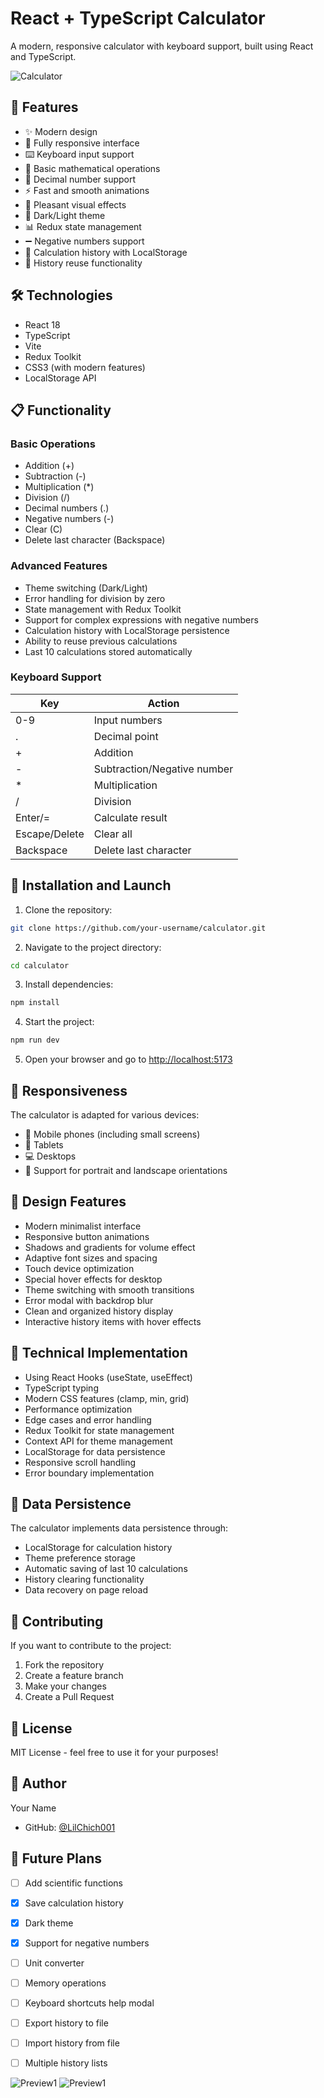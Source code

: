 # React + TypeScript Calculator

A modern, responsive calculator with keyboard support, built using React and TypeScript.

![Calculator](preview.png)

## 🚀 Features

- ✨ Modern design
- 📱 Fully responsive interface
- ⌨️ Keyboard input support
- 🎯 Basic mathematical operations
- 🔄 Decimal number support
- ⚡ Fast and smooth animations
- 🎨 Pleasant visual effects
- 🌙 Dark/Light theme
- 📊 Redux state management
- ➖ Negative numbers support
- 📝 Calculation history with LocalStorage
- 🔄 History reuse functionality

## 🛠 Technologies

- React 18
- TypeScript
- Vite
- Redux Toolkit
- CSS3 (with modern features)
- LocalStorage API

## 📋 Functionality

### Basic Operations
- Addition (+)
- Subtraction (-)
- Multiplication (*)
- Division (/)
- Decimal numbers (.)
- Negative numbers (-)
- Clear (C)
- Delete last character (Backspace)

### Advanced Features
- Theme switching (Dark/Light)
- Error handling for division by zero
- State management with Redux Toolkit
- Support for complex expressions with negative numbers
- Calculation history with LocalStorage persistence
- Ability to reuse previous calculations
- Last 10 calculations stored automatically

### Keyboard Support

| Key | Action |
|---------|----------|
| 0-9 | Input numbers |
| . | Decimal point |
| + | Addition |
| - | Subtraction/Negative number |
| * | Multiplication |
| / | Division |
| Enter/= | Calculate result |
| Escape/Delete | Clear all |
| Backspace | Delete last character |

## 🚀 Installation and Launch

1. Clone the repository:
```bash
git clone https://github.com/your-username/calculator.git
```

2. Navigate to the project directory:
```bash
cd calculator
```

3. Install dependencies:
```bash
npm install
```

4. Start the project:
```bash
npm run dev
```

5. Open your browser and go to [http://localhost:5173](http://localhost:5173)

## 📱 Responsiveness

The calculator is adapted for various devices:
- 📱 Mobile phones (including small screens)
- 📱 Tablets
- 💻 Desktops
- 🔄 Support for portrait and landscape orientations

## 🎨 Design Features

- Modern minimalist interface
- Responsive button animations
- Shadows and gradients for volume effect
- Adaptive font sizes and spacing
- Touch device optimization
- Special hover effects for desktop
- Theme switching with smooth transitions
- Error modal with backdrop blur
- Clean and organized history display
- Interactive history items with hover effects

## 🔧 Technical Implementation

- Using React Hooks (useState, useEffect)
- TypeScript typing
- Modern CSS features (clamp, min, grid)
- Performance optimization
- Edge cases and error handling
- Redux Toolkit for state management
- Context API for theme management
- LocalStorage for data persistence
- Responsive scroll handling
- Error boundary implementation

## 💾 Data Persistence

The calculator implements data persistence through:
- LocalStorage for calculation history
- Theme preference storage
- Automatic saving of last 10 calculations
- History clearing functionality
- Data recovery on page reload

## 🤝 Contributing

If you want to contribute to the project:
1. Fork the repository
2. Create a feature branch
3. Make your changes
4. Create a Pull Request

## 📝 License

MIT License - feel free to use it for your purposes!

## 👤 Author

Your Name
- GitHub: [@LilChich001](https://github.com/LilChich001)

## 🌟 Future Plans

- [ ] Add scientific functions
- [x] Save calculation history
- [x] Dark theme
- [x] Support for negative numbers
- [ ] Unit converter
- [ ] Memory operations
- [ ] Keyboard shortcuts help modal
- [ ] Export history to file
- [ ] Import history from file
- [ ] Multiple history lists


![Preview1](./.preview/preview1.jpg)
![Preview1](./.preview/preview1.jpg)
